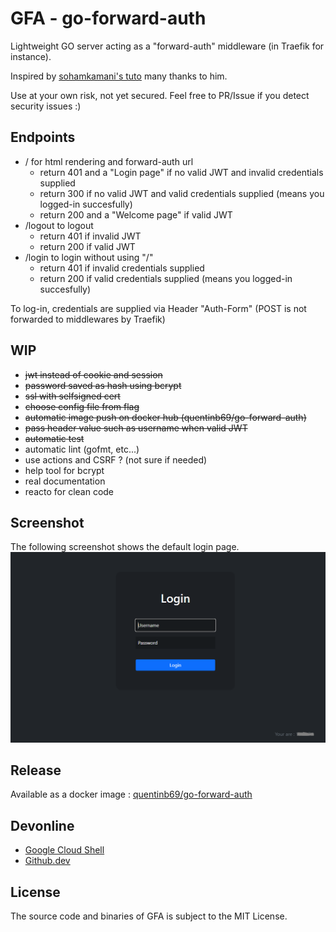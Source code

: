 # GFA - go-forward-auth
Lightweight GO server acting as a "forward-auth" middleware (in Traefik for instance).

Inspired by [sohamkamani's tuto](https://github.com/sohamkamani/go-session-auth-example) many thanks to him.

Use at your own risk, not yet secured. Feel free to PR/Issue if you detect security issues :)

## Endpoints
- / for html rendering and forward-auth url 
  - return 401 and a "Login page" if no valid JWT and invalid credentials supplied
  - return 300 if no valid JWT and valid credentials supplied (means you logged-in succesfully)
  - return 200 and a "Welcome <user> page" if valid JWT
- /logout to logout
  - return 401 if invalid JWT
  - return 200 if valid JWT
- /login to login without using "/"
  - return 401 if invalid credentials supplied
  - return 200 if valid credentials supplied (means you logged-in succesfully)

To log-in, credentials are supplied via Header "Auth-Form" (POST is not forwarded to middlewares by Traefik)

## WIP
- ~~jwt instead of cookie and session~~
- ~~password saved as hash using bcrypt~~
- ~~ssl with selfsigned cert~~
- ~~choose config file from flag~~
- ~~automatic image push on docker hub (quentinb69/go-forward-auth)~~
- ~~pass header value such as username when valid JWT~~
- ~~automatic test~~
- automatic lint (gofmt, etc...)
- use actions and CSRF ? (not sure if needed)
- help tool for bcrypt
- real documentation
- reacto for clean code

## Screenshot
The following screenshot shows the default login page.
![GFA](login-screenshot.png)

## Release
Available as a docker image : [quentinb69/go-forward-auth](https://hub.docker.com/r/quentinb69/go-forward-auth)

## Devonline
- [Google Cloud Shell](https://shell.cloud.google.com/cloudshell/editor?cloudshell_git_repo=https://github.com/quentinb69/go-forward-auth.git)
- [Github.dev](https://github.dev/quentinb69/go-forward-auth/)

## License
The source code and binaries of GFA is subject to the MIT License.
